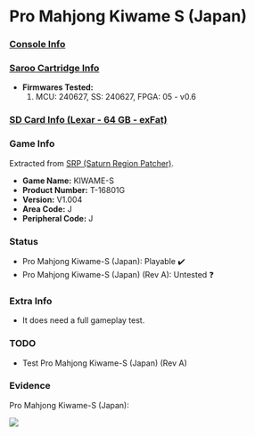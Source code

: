 # Pro Mahjong Kiwame S (Japan)

### [Console Info](../../../../../Info/Consoles/VA13/README.md)

### [Saroo Cartridge Info](../../../../../Info/Cartridges/RetroGameParadiseStore/1.32F/README.md)

- <b>Firmwares Tested:</b>
  1. MCU: 240627, SS: 240627, FPGA: 05 - v0.6

### [SD Card Info (Lexar - 64 GB - exFat)](../../../../../Info/SdCards/Lexar/64GB/exfat/README.md)

### Game Info

Extracted from [SRP (Saturn Region Patcher)](https://segaxtreme.net/resources/saturn-region-patcher.81/download).

- <b>Game Name:</b> KIWAME-S
- <b>Product Number:</b> T-16801G
- <b>Version:</b> V1.004
- <b>Area Code:</b> J
- <b>Peripheral Code:</b> J

### Status

- Pro Mahjong Kiwame-S (Japan): Playable :heavy_check_mark:
- Pro Mahjong Kiwame-S (Japan) (Rev A): Untested :question:

### Extra Info

- It does need a full gameplay test.

### TODO

- Test Pro Mahjong Kiwame-S (Japan) (Rev A)

### Evidence

Pro Mahjong Kiwame-S (Japan):

[![](https://img.youtube.com/vi/i4R77HxFLQk/0.jpg)](https://www.youtube.com/watch?v=i4R77HxFLQk)
